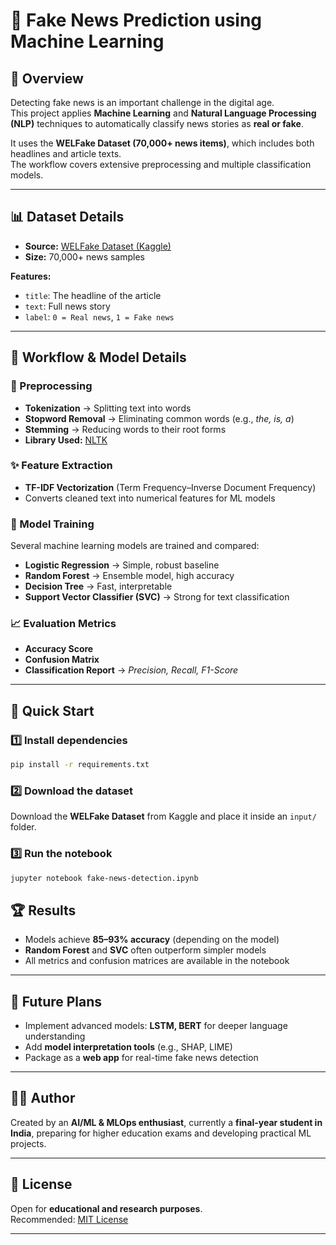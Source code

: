 # 📰 Fake News Prediction using Machine Learning

## 📌 Overview
Detecting fake news is an important challenge in the digital age.  
This project applies **Machine Learning** and **Natural Language Processing (NLP)** techniques to automatically classify news stories as **real or fake**.  

It uses the **WELFake Dataset (70,000+ news items)**, which includes both headlines and article texts.  
The workflow covers extensive preprocessing and multiple classification models.

---

## 📊 Dataset Details
- **Source:** [WELFake Dataset (Kaggle)](https://www.kaggle.com/)  
- **Size:** 70,000+ news samples  

**Features:**
- `title`: The headline of the article  
- `text`: Full news story  
- `label`: `0 = Real news`, `1 = Fake news`

---

## 🔄 Workflow & Model Details

### 🧹 Preprocessing
- **Tokenization** → Splitting text into words  
- **Stopword Removal** → Eliminating common words (e.g., *the, is, a*)  
- **Stemming** → Reducing words to their root forms  
- **Library Used:** [NLTK](https://www.nltk.org/)  

### ✨ Feature Extraction
- **TF-IDF Vectorization** (Term Frequency–Inverse Document Frequency)  
- Converts cleaned text into numerical features for ML models  

### 🤖 Model Training
Several machine learning models are trained and compared:
- **Logistic Regression** → Simple, robust baseline  
- **Random Forest** → Ensemble model, high accuracy  
- **Decision Tree** → Fast, interpretable  
- **Support Vector Classifier (SVC)** → Strong for text classification  

### 📈 Evaluation Metrics
- **Accuracy Score**  
- **Confusion Matrix**  
- **Classification Report** → *Precision, Recall, F1-Score*  

---

## 🚀 Quick Start

### 1️⃣ Install dependencies
```bash
pip install -r requirements.txt
```
### 2️⃣ Download the dataset
Download the **WELFake Dataset** from Kaggle and place it inside an `input/` folder.

### 3️⃣ Run the notebook
```bash
jupyter notebook fake-news-detection.ipynb
```

## 🏆 Results
- Models achieve **85–93% accuracy** (depending on the model)  
- **Random Forest** and **SVC** often outperform simpler models  
- All metrics and confusion matrices are available in the notebook  

---

## 🔮 Future Plans
- Implement advanced models: **LSTM, BERT** for deeper language understanding  
- Add **model interpretation tools** (e.g., SHAP, LIME)  
- Package as a **web app** for real-time fake news detection  

---

## 👨‍💻 Author
Created by an **AI/ML & MLOps enthusiast**, currently a **final-year student in India**, preparing for higher education exams and developing practical ML projects.  

---

## 📜 License
Open for **educational and research purposes**.  
Recommended: [MIT License](https://opensource.org/licenses/MIT)  

---
